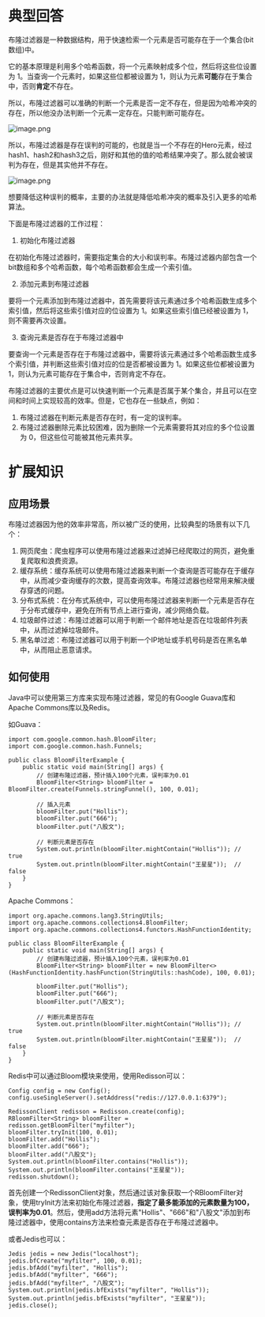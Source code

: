 
# 典型回答

布隆过滤器是一种数据结构，用于快速检索一个元素是否可能存在于一个集合(bit 数组)中。

它的基本原理是利用多个哈希函数，将一个元素映射成多个位，然后将这些位设置为 1。当查询一个元素时，如果这些位都被设置为 1，则认为元素**可能**存在于集合中，否则**肯定**不存在。

所以，布隆过滤器可以准确的判断一个元素是否一定不存在，但是因为哈希冲突的存在，所以他没办法判断一个元素一定存在。只能判断可能存在。

![image.png](https://cdn.nlark.com/yuque/0/2023/png/5378072/1680881576213-a621153d-1d8c-412b-9234-de1766d018a5.png#averageHue=%23faf9f8&clientId=ue28b1941-2946-4&from=paste&height=391&id=u7ea70e8d&originHeight=658&originWidth=1391&originalType=binary&ratio=1&rotation=0&showTitle=false&size=234245&status=done&style=none&taskId=u428c4b7d-b9fb-4353-b700-bb9791555e0&title=&width=826)

所以，布隆过滤器是存在误判的可能的，也就是当一个不存在的Hero元素，经过hash1、hash2和hash3之后，刚好和其他的值的哈希结果冲突了。那么就会被误判为存在，但是其实他并不存在。

![image.png](https://cdn.nlark.com/yuque/0/2023/png/5378072/1680881991368-ad74c9de-fdef-4f7e-b4be-aad8364718e5.png#averageHue=%23fcfbfa&clientId=ue28b1941-2946-4&from=paste&height=1105&id=u993cca06&originHeight=1105&originWidth=1417&originalType=binary&ratio=1&rotation=0&showTitle=false&size=313702&status=done&style=none&taskId=uf8169bf0-b1c0-442a-80a9-7bdf1f5a152&title=&width=1417)

想要降低这种误判的概率，主要的办法就是降低哈希冲突的概率及引入更多的哈希算法。

下面是布隆过滤器的工作过程：

1. 初始化布隆过滤器

在初始化布隆过滤器时，需要指定集合的大小和误判率。布隆过滤器内部包含一个bit数组和多个哈希函数，每个哈希函数都会生成一个索引值。

2. 添加元素到布隆过滤器

要将一个元素添加到布隆过滤器中，首先需要将该元素通过多个哈希函数生成多个索引值，然后将这些索引值对应的位设置为 1。如果这些索引值已经被设置为 1，则不需要再次设置。

3. 查询元素是否存在于布隆过滤器中

要查询一个元素是否存在于布隆过滤器中，需要将该元素通过多个哈希函数生成多个索引值，并判断这些索引值对应的位是否都被设置为 1。如果这些位都被设置为 1，则认为元素可能存在于集合中，否则肯定不存在。

布隆过滤器的主要优点是可以快速判断一个元素是否属于某个集合，并且可以在空间和时间上实现较高的效率。但是，它也存在一些缺点，例如：

1. 布隆过滤器在判断元素是否存在时，有一定的误判率。
2. 布隆过滤器删除元素比较困难，因为删除一个元素需要将其对应的多个位设置为 0，但这些位可能被其他元素共享。

# 扩展知识

## 应用场景

布隆过滤器因为他的效率非常高，所以被广泛的使用，比较典型的场景有以下几个：

1. 网页爬虫：爬虫程序可以使用布隆过滤器来过滤掉已经爬取过的网页，避免重复爬取和浪费资源。
2. 缓存系统：缓存系统可以使用布隆过滤器来判断一个查询是否可能存在于缓存中，从而减少查询缓存的次数，提高查询效率。布隆过滤器也经常用来解决缓存穿透的问题。
3. 分布式系统：在分布式系统中，可以使用布隆过滤器来判断一个元素是否存在于分布式缓存中，避免在所有节点上进行查询，减少网络负载。
4. 垃圾邮件过滤：布隆过滤器可以用于判断一个邮件地址是否在垃圾邮件列表中，从而过滤掉垃圾邮件。
5. 黑名单过滤：布隆过滤器可以用于判断一个IP地址或手机号码是否在黑名单中，从而阻止恶意请求。


## 如何使用

Java中可以使用第三方库来实现布隆过滤器，常见的有Google Guava库和Apache Commons库以及Redis。

如Guava：

```
import com.google.common.hash.BloomFilter;
import com.google.common.hash.Funnels;

public class BloomFilterExample {
    public static void main(String[] args) {
        // 创建布隆过滤器，预计插入100个元素，误判率为0.01
        BloomFilter<String> bloomFilter = BloomFilter.create(Funnels.stringFunnel(), 100, 0.01);

        // 插入元素
        bloomFilter.put("Hollis");
        bloomFilter.put("666");
        bloomFilter.put("八股文");

        // 判断元素是否存在
        System.out.println(bloomFilter.mightContain("Hollis")); // true
        System.out.println(bloomFilter.mightContain("王星星"));  // false
    }
}

```


Apache Commons：

```
import org.apache.commons.lang3.StringUtils;
import org.apache.commons.collections4.BloomFilter;
import org.apache.commons.collections4.functors.HashFunctionIdentity;

public class BloomFilterExample {
    public static void main(String[] args) {
        // 创建布隆过滤器，预计插入100个元素，误判率为0.01
        BloomFilter<String> bloomFilter = new BloomFilter<>(HashFunctionIdentity.hashFunction(StringUtils::hashCode), 100, 0.01);

        bloomFilter.put("Hollis");
        bloomFilter.put("666");
        bloomFilter.put("八股文");

        // 判断元素是否存在
        System.out.println(bloomFilter.mightContain("Hollis")); // true
        System.out.println(bloomFilter.mightContain("王星星"));  // false
    }
}

```


Redis中可以通过Bloom模块来使用，使用Redisson可以：

```
Config config = new Config();
config.useSingleServer().setAddress("redis://127.0.0.1:6379");

RedissonClient redisson = Redisson.create(config);
RBloomFilter<String> bloomFilter = redisson.getBloomFilter("myfilter");
bloomFilter.tryInit(100, 0.01);
bloomFilter.add("Hollis");
bloomFilter.add("666");
bloomFilter.add("八股文");
System.out.println(bloomFilter.contains("Hollis"));
System.out.println(bloomFilter.contains("王星星"));
redisson.shutdown();
```


首先创建一个RedissonClient对象，然后通过该对象获取一个RBloomFilter对象，使用tryInit方法来初始化布隆过滤器，**指定了最多能添加的元素数量为100，误判率为0.01**。然后，使用add方法将元素"Hollis"、"666"和"八股文"添加到布隆过滤器中，使用contains方法来检查元素是否存在于布隆过滤器中。

或者Jedis也可以：


```
Jedis jedis = new Jedis("localhost");
jedis.bfCreate("myfilter", 100, 0.01);
jedis.bfAdd("myfilter", "Hollis");
jedis.bfAdd("myfilter", "666");
jedis.bfAdd("myfilter", "八股文");
System.out.println(jedis.bfExists("myfilter", "Hollis"));
System.out.println(jedis.bfExists("myfilter", "王星星"));
jedis.close();

```
